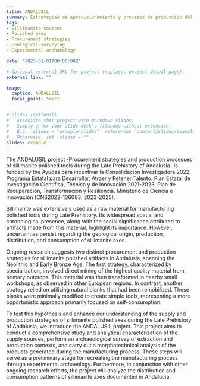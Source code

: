 ```yaml
---
title: ANDALUSIL
summary: Estrategias de aprovisionamiento y procesos de producción del utillaje pulido de sillimanita durante la Prehistoria Reciente de Andalucía
tags:
- Sillimanite sources
- Polished axes
- Procurement strategies
- Geological surveying
- Experimental archaeology

date: "2023-01-01T00:00:00Z"

# Optional external URL for project (replaces project detail page).
external_link: ""

image:
  caption: ANDALUSIL
  focal_point: Smart


# Slides (optional).
#   Associate this project with Markdown slides.
#   Simply enter your slide deck's filename without extension.
#   E.g. `slides = "example-slides"` references `content/slides/example-slides.md`.
#   Otherwise, set `slides = ""`.
slides: example
---
```


The ANDALUSIL project -Procurement strategies and production processes of sillimanite polished tools during the Late Prehistory of Andalusia- is funded by the Ayudas para incentivar la Consolidación Investigadora 2022, Programa Estatal para Desarrollar, Atraer y Retener Talento. Plan Estatal de Investigación Científica, Técnica y de Innovación 2021-2023. Plan de Recuperación, Transformación y Resiliencia. Ministerio de Ciencia e Innovación (CNS2022-136083. 2023-2025).

Sillimanite was extensively used as a raw material for manufacturing polished tools during Late Prehistory. Its widespread spatial and chronological presence, along with the social significance attributed to artifacts made from this material, highlight its importance. However, uncertainties persist regarding the geological origin, production, distribution, and consumption of sillimanite axes.

Ongoing research suggests two distinct procurement and production strategies for sillimanite polished artifacts in Andalusia, spanning the Neolithic and Early Bronze Age. The first strategy, characterized by specialization, involved direct mining of the highest quality material from primary outcrops. This material was then transformed in nearby small workshops, as observed in other European regions. In contrast, another strategy relied on utilizing natural blanks that had been remobilized. These blanks were minimally modified to create simple tools, representing a more opportunistic approach primarily focused on self-consumption.

To test this hypothesis and enhance our understanding of the supply and production strategies of sillimanite polished axes during the Late Prehistory of Andalusia, we introduce the ANDALUSIL project. This project aims to conduct a comprehensive study and analytical characterization of the supply sources, perform an archaeological survey of extraction and production contexts, and carry out a morphotechnical analysis of the products generated during the manufacturing process. These steps will serve as a preliminary stage for recreating the manufacturing process through experimental archaeology. Furthermore, in conjunction with other ongoing research efforts, the project will analyze the distribution and consumption patterns of sillimanite axes documented in Andalucía.
